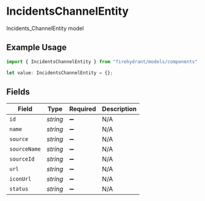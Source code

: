 # IncidentsChannelEntity

Incidents_ChannelEntity model

## Example Usage

```typescript
import { IncidentsChannelEntity } from "firehydrant/models/components";

let value: IncidentsChannelEntity = {};
```

## Fields

| Field              | Type               | Required           | Description        |
| ------------------ | ------------------ | ------------------ | ------------------ |
| `id`               | *string*           | :heavy_minus_sign: | N/A                |
| `name`             | *string*           | :heavy_minus_sign: | N/A                |
| `source`           | *string*           | :heavy_minus_sign: | N/A                |
| `sourceName`       | *string*           | :heavy_minus_sign: | N/A                |
| `sourceId`         | *string*           | :heavy_minus_sign: | N/A                |
| `url`              | *string*           | :heavy_minus_sign: | N/A                |
| `iconUrl`          | *string*           | :heavy_minus_sign: | N/A                |
| `status`           | *string*           | :heavy_minus_sign: | N/A                |